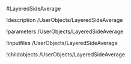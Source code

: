 <!-- MOOSE Object Documentation Stub: Remove this when content is added. -->
#LayeredSideAverage

!description /UserObjects/LayeredSideAverage

!parameters /UserObjects/LayeredSideAverage

!inputfiles /UserObjects/LayeredSideAverage

!childobjects /UserObjects/LayeredSideAverage
